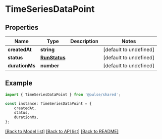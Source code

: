 # TimeSeriesDataPoint


## Properties

Name | Type | Description | Notes
------------ | ------------- | ------------- | -------------
**createdAt** | **string** |  | [default to undefined]
**status** | [**RunStatus**](RunStatus.md) |  | [default to undefined]
**durationMs** | **number** |  | [default to undefined]

## Example

```typescript
import { TimeSeriesDataPoint } from '@pulse/shared';

const instance: TimeSeriesDataPoint = {
    createdAt,
    status,
    durationMs,
};
```

[[Back to Model list]](../README.md#documentation-for-models) [[Back to API list]](../README.md#documentation-for-api-endpoints) [[Back to README]](../README.md)
